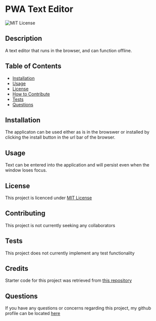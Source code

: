 # PWA Text Editor

![MIT License](https://img.shields.io/badge/License-MIT%20License-blue)

## Description

A text editor that runs in the browser, and can function offline.

## Table of Contents

-   [Installation](#installation)
-   [Usage](#usage)
-   [License](#license)
-   [How to Contribute](#contributing)
-   [Tests](#tests)
-   [Questions](#questions)

## Installation

The applicaton can be used either as is in the browswer or installed by clicking the install button in the url bar of the browser.

## Usage

Text can be entered into the application and will persist even when the window loses focus.

## License

This project is licenced under [MIT License](https://choosealicense.com/licenses/mit)

## Contributing

This project is not currently seeking any collaborators

## Tests

This project does not currently implement any test functionality

## Credits

Starter code for this project was retrieved from [this repository](https://github.com/coding-boot-camp/cautious-meme)

## Questions

If you have any questions or concerns regarding this project, my github profile can be located [here](github.com/galvin-SH)
